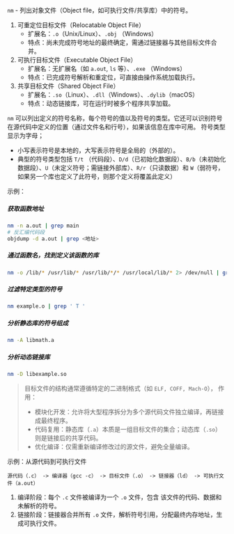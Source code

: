 `nm` - 列出对象文件（Object file，如可执行文件/共享库）中的符号。
1. 可重定位目标文件（Relocatable Object File）
	- 扩展名：`.o`（Unix/Linux）、`.obj` （Windows）
	- 特点：尚未完成符号地址的最终确定，需通过链接器与其他目标文件合并。
2. 可执行目标文件（Executable Object File）
	- 扩展名：无扩展名（如 `a.out`, `ls` 等）、`.exe` （Windows）
	- 特点：已完成符号解析和重定位，可直接由操作系统加载执行。
3. 共享目标文件（Shared Object File）
	- 扩展名：`.so`（Linux）、`.dll`（Windows）、`.dylib`（macOS）
	- 特点：动态链接库，可在运行时被多个程序共享加载。

`nm` 可以列出定义的符号名称，每个符号的值以及符号的类型。它还可以识别符号在源代码中定义的位置（通过文件名和行号），如果该信息在库中可用。
符号类型显示为字母；
- 小写表示符号是本地的，大写表示符号是全局的（外部的）。
- 典型的符号类型包括 `T/t` （代码段）、`D/d`（已初始化数据段）、`B/b`（未初始化数据段）、`U`（未定义符号；需链接外部库）、`R/r`（只读数据）和 `W`（弱符号，如果另一个库也定义了此符号，则那个定义将覆盖此定义）

示例：
##### 获取函数地址
```bash
nm -n a.out | grep main
# 反汇编代码段
objdump -d a.out | grep <地址>
```
##### 通过函数名，找到定义该函数的库
```bash
nm -o /lib/* /usr/lib/* /usr/lib/*/* /usr/local/lib/* 2> /dev/null | grep 'cos$'
```

##### 过滤特定类型的符号
```bash
nm example.o | grep ' T '
```

##### 分析静态库的符号组成
```bash
nm -A libmath.a
```

##### 分析动态链接库
```bash
nm -D libexample.so
```


> 目标文件的结构通常遵循特定的二进制格式（如 `ELF, COFF, Mach-O`），
> 作用：
> - 模块化开发：允许将大型程序拆分为多个源代码文件独立编译，再链接成最终程序。
> - 代码复用：静态库（`.a`）本质是一组目标文件的集合；动态库（`.so`）则是链接后的共享代码。
> - 优化编译：仅需重新编译修改过的源文件，避免全量编译。

示例：从源代码到可执行文件
```plaintext
源代码（.c） -> 编译器（gcc -c） -> 目标文件（.o） -> 链接器（ld） -> 可执行文件（a.out）
```
1. 编译阶段：每个 `.c` 文件被编译为一个 `.o` 文件，包含 该文件的代码、数据和未解析的符号。
2. 链接阶段：链接器合并所有 `.o` 文件，解析符号引用，分配最终内存地址，生成可执行文件。